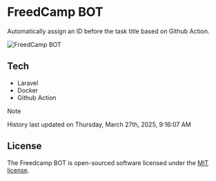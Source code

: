# FreedCamp BOT

Automatically assign an ID before the task title based on Github Action.

![FreedCamp BOT](https://repository-images.githubusercontent.com/737932867/7d34798b-2680-471c-b089-a78a718d3d6a)

## Tech

- Laravel
- Docker
- Github Action

> [!NOTE]  
> History last updated on Thursday, March 27th, 2025, 9:16:07 AM

## License

The Freedcamp BOT is open-sourced software licensed under the [MIT license](https://opensource.org/licenses/MIT).
